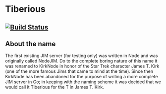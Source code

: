 # Tiberious
[![Build Status](https://travis-ci.org/JustAnotherOrganization/tiberious.svg?branch=master)](https://travis-ci.org/JustAnotherOrganization/tiberious)
---

About the name
---
The first existing JIM server (for testing only) was written in Node and was
originally called NodeJIM. Do to the complete boring nature of this name it was
renamed to KirkNode in honor of the Star Trek character James T. Kirk (one of the
more famous Jims that came to mind at the time). Since then KirkNode has been
abandoned for the purpose of writing a more complete JIM server in Go; in keeping
with the naming scheme it was decided that we would call it Tiberious for the T
in James T. Kirk.
